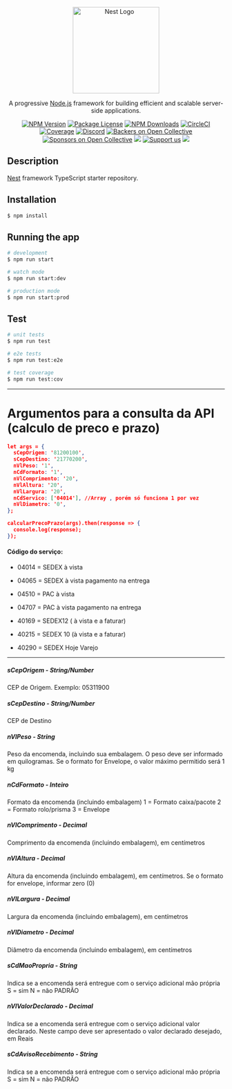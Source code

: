 <p align="center">
  <a href="http://nestjs.com/" target="blank"><img src="https://nestjs.com/img/logo-small.svg" width="200" alt="Nest Logo" /></a>
</p>

[circleci-image]: https://img.shields.io/circleci/build/github/nestjs/nest/master?token=abc123def456
[circleci-url]: https://circleci.com/gh/nestjs/nest

  <p align="center">A progressive <a href="http://nodejs.org" target="_blank">Node.js</a> framework for building efficient and scalable server-side applications.</p>
    <p align="center">
<a href="https://www.npmjs.com/~nestjscore" target="_blank"><img src="https://img.shields.io/npm/v/@nestjs/core.svg" alt="NPM Version" /></a>
<a href="https://www.npmjs.com/~nestjscore" target="_blank"><img src="https://img.shields.io/npm/l/@nestjs/core.svg" alt="Package License" /></a>
<a href="https://www.npmjs.com/~nestjscore" target="_blank"><img src="https://img.shields.io/npm/dm/@nestjs/common.svg" alt="NPM Downloads" /></a>
<a href="https://circleci.com/gh/nestjs/nest" target="_blank"><img src="https://img.shields.io/circleci/build/github/nestjs/nest/master" alt="CircleCI" /></a>
<a href="https://coveralls.io/github/nestjs/nest?branch=master" target="_blank"><img src="https://coveralls.io/repos/github/nestjs/nest/badge.svg?branch=master#9" alt="Coverage" /></a>
<a href="https://discord.gg/G7Qnnhy" target="_blank"><img src="https://img.shields.io/badge/discord-online-brightgreen.svg" alt="Discord"/></a>
<a href="https://opencollective.com/nest#backer" target="_blank"><img src="https://opencollective.com/nest/backers/badge.svg" alt="Backers on Open Collective" /></a>
<a href="https://opencollective.com/nest#sponsor" target="_blank"><img src="https://opencollective.com/nest/sponsors/badge.svg" alt="Sponsors on Open Collective" /></a>
  <a href="https://paypal.me/kamilmysliwiec" target="_blank"><img src="https://img.shields.io/badge/Donate-PayPal-ff3f59.svg"/></a>
    <a href="https://opencollective.com/nest#sponsor"  target="_blank"><img src="https://img.shields.io/badge/Support%20us-Open%20Collective-41B883.svg" alt="Support us"></a>
  <a href="https://twitter.com/nestframework" target="_blank"><img src="https://img.shields.io/twitter/follow/nestframework.svg?style=social&label=Follow"></a>
</p>
  <!--[![Backers on Open Collective](https://opencollective.com/nest/backers/badge.svg)](https://opencollective.com/nest#backer)
  [![Sponsors on Open Collective](https://opencollective.com/nest/sponsors/badge.svg)](https://opencollective.com/nest#sponsor)-->

## Description

[Nest](https://github.com/nestjs/nest) framework TypeScript starter repository.

## Installation

```bash
$ npm install
```

## Running the app

```bash
# development
$ npm run start

# watch mode
$ npm run start:dev

# production mode
$ npm run start:prod
```

## Test

```bash
# unit tests
$ npm run test

# e2e tests
$ npm run test:e2e

# test coverage
$ npm run test:cov
```

-----------------------------------------------------------------
# Argumentos para a consulta da API (calculo de preco e prazo)
```json
let args = {
  sCepOrigem: '81200100',
  sCepDestino: '21770200',
  nVlPeso: '1',
  nCdFormato: '1',
  nVlComprimento: '20',
  nVlAltura: '20',
  nVlLargura: '20',
  nCdServico: ['04014'], //Array , porém só funciona 1 por vez
  nVlDiametro: '0',
};

calcularPrecoPrazo(args).then(response => {
  console.log(response);
});
```

#### Código do serviço:

- 04014 = SEDEX à vista

- 04065 = SEDEX à vista pagamento na entrega

- 04510 = PAC à vista

- 04707 = PAC à vista pagamento na entrega

- 40169 = SEDEX12 ( à vista e a faturar)

- 40215 = SEDEX 10 (à vista e a faturar)

- 40290 = SEDEX Hoje Varejo

-----------------------------------------------------------------

##### sCepOrigem - String/Number
CEP de Origem. Exemplo: 05311900

##### sCepDestino - String/Number
CEP de Destino

##### nVlPeso - String
Peso da encomenda, incluindo sua embalagem. O peso deve ser informado em quilogramas. Se o formato for Envelope, o valor máximo permitido será 1 kg

##### nCdFormato - Inteiro
Formato da encomenda (incluindo embalagem)
1 = Formato caixa/pacote
2 = Formato rolo/prisma
3 = Envelope

##### nVlComprimento - Decimal
Comprimento da encomenda (incluindo embalagem), em centímetros

##### nVlAltura - Decimal
Altura da encomenda (incluindo embalagem), em centímetros. Se o formato for envelope, informar zero (0)

##### nVlLargura - Decimal
Largura da encomenda (incluindo embalagem), em centímetros

##### nVlDiametro - Decimal
Diâmetro da encomenda (incluindo embalagem), em centímetros

##### sCdMaoPropria - String
Indica se a encomenda será entregue com o serviço adicional mão própria
S = sim
N = não PADRÃO

##### nVlValorDeclarado - Decimal
Indica se a encomenda será entregue com o serviço adicional valor declarado. Neste campo deve ser apresentado o valor declarado desejado, em Reais

##### sCdAvisoRecebimento - String
Indica se a encomenda será entregue com o serviço adicional mão própria
S = sim
N = não PADRÃO

